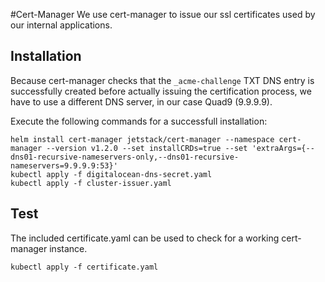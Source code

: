 #Cert-Manager
We use cert-manager to issue our ssl certificates used by our internal applications.

## Installation
Because cert-manager checks that the `_acme-challenge` TXT DNS entry is successfully created before actually issuing the certification process,
we have to use a different DNS server, in our case Quad9 (9.9.9.9).

Execute the following commands for a successfull installation:

    helm install cert-manager jetstack/cert-manager --namespace cert-manager --version v1.2.0 --set installCRDs=true --set 'extraArgs={--dns01-recursive-nameservers-only,--dns01-recursive-nameservers=9.9.9.9:53}'
    kubectl apply -f digitalocean-dns-secret.yaml    
    kubectl apply -f cluster-issuer.yaml

## Test
The included certificate.yaml can be used to check for a working cert-manager instance.

    kubectl apply -f certificate.yaml
